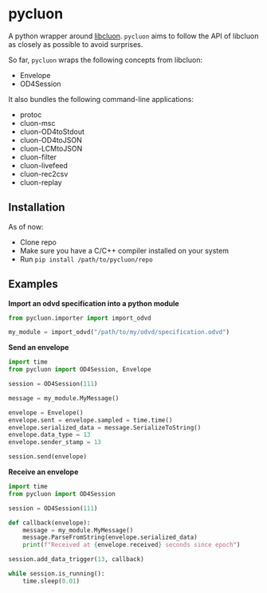 # pycluon

A python wrapper around [libcluon](https://github.com/chrberger/libcluon). `pycluon` aims to follow the API of libcluon as closely as possible to avoid surprises.

So far, `pycluon` wraps the following concepts from libcluon:
* Envelope
* OD4Session

It also bundles the following command-line applications:
* protoc
* cluon-msc
* cluon-OD4toStdout
* cluon-OD4toJSON
* cluon-LCMtoJSON
* cluon-filter
* cluon-livefeed
* cluon-rec2csv
* cluon-replay

## Installation

As of now:
* Clone repo
* Make sure you have a C/C++ compiler installed on your system
* Run `pip install /path/to/pycluon/repo`

## Examples

**Import an odvd specification into a python module**
```python
from pycluon.importer import import_odvd

my_module = import_odvd("/path/to/my/odvd/specification.odvd")
```

**Send an envelope**
```python
import time
from pycluon import OD4Session, Envelope

session = OD4Session(111)

message = my_module.MyMessage()

envelope = Envelope()
envelope.sent = envelope.sampled = time.time()
envelope.serialized_data = message.SerializeToString()
envelope.data_type = 13
envelope.sender_stamp = 13

session.send(envelope)
```

**Receive an envelope**
```python
import time
from pycluon import OD4Session

session = OD4Session(111)

def callback(envelope):
    message = my_module.MyMessage()
    message.ParseFromString(envelope.serialized_data)
    print(f"Received at {envelope.received} seconds since epoch")

session.add_data_trigger(13, callback)

while session.is_running():
    time.sleep(0.01)
```
